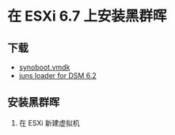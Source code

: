 # 在 ESXi 6.7 上安装黑群晖
## 下载
- [synoboot.vmdk](./Files/synoboot_3615.zip)
- [juns loader for DSM 6.2](https://mega.nz/#F!ZlkHQTTb!keje3RK017OjTp3vuWb-Cw)

## 安装黑群晖
1. 在 ESXi 新建虚拟机
